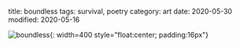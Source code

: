 title: boundless
tags: survival, poetry
category: art
date: 2020-05-30
modified: 2020-05-16

![boundless]({static}/images/universe/boundless.png){: width=400 style="float:center; padding:16px"}    
